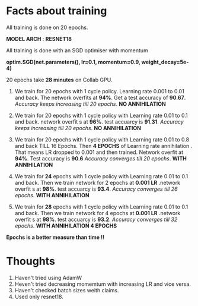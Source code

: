 # Facts about training

All training is done on 20 epochs.

__MODEL ARCH__ : __RESNET18__

All training is done with an SGD optimiser with momentum

__optim.SGD(net.parameters(), lr=0.1, momentum=0.9, weight_decay=5e-4)__

20 epochs take  __28 minutes__ on Collab GPU.


1. We train for 20 epochs with 1 cycle policy. Learning rate 0.001 to 0.01 and back. 
The network overfits at __94%__. Get a test accuracy of __90.67__. 
_Accuracy keeps increasing till 20 epochs_. __NO ANNIHILATION__


2. We train for 20 epochs with 1 cycle policy with  Learning rate 0.01 to 0.1 and back. network overfit s at **96%**. test accuarcy is **91.31**.
_Accuracy keeps increasing till 20 epochs_.  __NO ANNIHILATION__

3. We train for 20 epochs with 1 cycle policy with  Learning rate 0.01 to 0.8 and back TILL 16 Epochs. Then __4 EPOCHS__ of Learning rate annihilation . That means LR dropped to 0.001 and then trained.
Network overfit at __94%__. Test accuracy is __90.6__ 
_Accuracy converges till 20 epochs_.  __WITH ANNIHILATION__

4. We train for __24__ epochs with 1 cycle policy with  Learning rate 0.01 to 0.1 and back. Then we train network for 2 epochs at __0.001 LR__ .network overfit s at **98%**. test accuarcy is **93.4**.
_Accuracy converges till 26 epochs_.  __WITH ANNIHILATION__

5. We train for __28__ epochs with 1 cycle policy with  Learning rate 0.01 to 0.1 and back. Then we train network for 4 epochs at __0.001 LR__ .network overfit s at **98%**. test accuarcy is **93.2**.
_Accuracy converges till 32 epochs_.  __WITH ANNIHILATION 4 EPOCHS__



**Epochs is a better measure than time !!**


# Thoughts

1. Haven't tried using AdamW
2. Heven't tried decreasing momemtum with increasing LR and vice versa.
3. Haven't checked batch sizes weith claims.
4. Used only resnet18.
